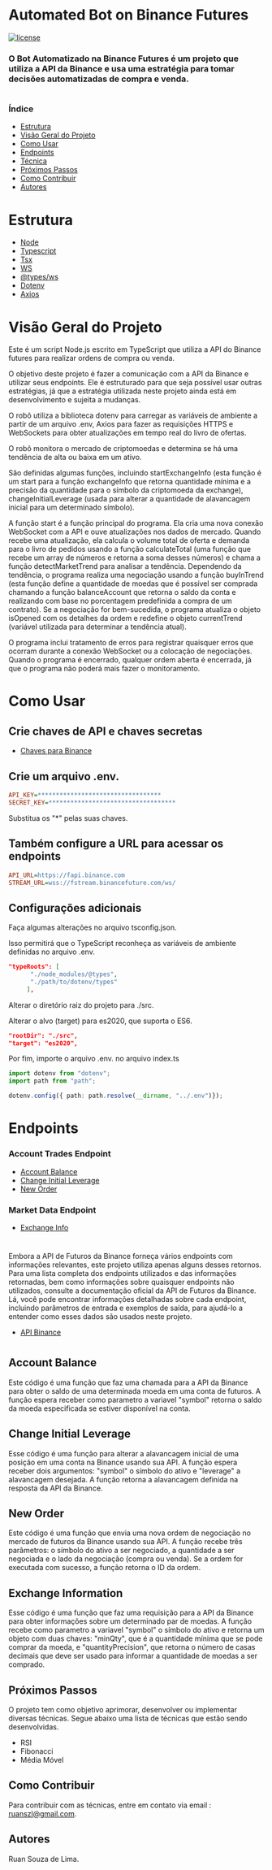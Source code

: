 # **Automated Bot on Binance Futures**

[![license](https://img.shields.io/github/license/ruanszl/volumeTraderFutures?color=red)](./lisense)

### O Bot Automatizado na Binance Futures é um projeto que utiliza a API da Binance e usa uma estratégia para tomar decisões automatizadas de compra e venda.

#

### **Índice**

- <a href="#Estrutura">Estrutura</a>
- <a href="#Visão-Geral-do-Projeto">Visão Geral do Projeto</a>
- <a href="#Como-Usar">Como Usar</a>
- <a href="#Endpoints">Endpoints</a>
- <a href="#Técnica">Técnica</a>
- <a href="#Próximos-Passos">Próximos Passos</a>
- <a href="#Como-Contribuir">Como Contribuir</a>
- <a href="#Autores">Autores</a>

# **Estrutura**

- [Node](https://nodejs.org/en/)
- [Typescript](https://www.typescriptlang.org/)
- [Tsx](https://www.npmjs.com/package/tsx)
- [WS](https://github.com/websockets/ws)
- [@types/ws](https://www.npmjs.com/package/@types/ws)
- [Dotenv](https://www.npmjs.com/package/dotenv)
- [Axios](https://www.npmjs.com/package/axios)

# **Visão Geral do Projeto**

Este é um script Node.js escrito em TypeScript que utiliza a API do Binance futures para realizar ordens de compra ou venda.

O objetivo deste projeto é fazer a comunicação com a API da Binance e utilizar seus endpoints. Ele é estruturado para que seja possível usar outras estratégias, já que a estratégia utilizada neste projeto ainda está em desenvolvimento e sujeita a mudanças.

O robô utiliza a biblioteca dotenv para carregar as variáveis de ambiente a partir de um arquivo .env, Axios para fazer as requisições HTTPS e WebSockets para obter atualizações em tempo real do livro de ofertas.

O robô monitora o mercado de criptomoedas e determina se há uma tendência de alta ou baixa em um ativo.

São definidas algumas funções, incluindo startExchangeInfo (esta função é um start para a função exchangeInfo que retorna quantidade mínima e a precisão da quantidade para o símbolo da criptomoeda da exchange), changeInitialLeverage (usada para alterar a quantidade de alavancagem inicial para um determinado símbolo).

A função start é a função principal do programa. Ela cria uma nova conexão WebSocket com a API e ouve atualizações nos dados de mercado. Quando recebe uma atualização, ela calcula o volume total de oferta e demanda para o livro de pedidos usando a função calculateTotal (uma função que recebe um array de números e retorna a soma desses números) e chama a função detectMarketTrend para analisar a tendência. Dependendo da tendência, o programa realiza uma negociação usando a função buyInTrend (esta função define a quantidade de moedas que é possível ser comprada chamando a função balanceAccount que retorna o saldo da conta e realizando com base no porcentagem predefinida a compra de um contrato). Se a negociação for bem-sucedida, o programa atualiza o objeto isOpened com os detalhes da ordem e redefine o objeto currentTrend (variável utilizada para determinar a tendência atual).

O programa inclui tratamento de erros para registrar quaisquer erros que ocorram durante a conexão WebSocket ou a colocação de negociações. Quando o programa é encerrado, qualquer ordem aberta é encerrada, já que o programa não poderá mais fazer o monitoramento.


# **Como Usar**

## **Crie chaves de API e chaves secretas**

- [Chaves para Binance](https://www.binance.com/pt-BR/support/faq/como-criar-uma-api-360002502072)

## **Crie um arquivo .env.**
```ini
API_KEY=**********************************
SECRET_KEY=***********************************
```
Substitua os "*" pelas suas chaves.

## **Também configure a URL para acessar os endpoints**

```ini
API_URL=https://fapi.binance.com
STREAM_URL=wss://fstream.binancefuture.com/ws/
```

## **Configurações adicionais**

Faça algumas alterações no arquivo tsconfig.json.

Isso permitirá que o TypeScript reconheça as variáveis de ambiente definidas no arquivo .env.
```json
"typeRoots": [
      "./node_modules/@types",
      "./path/to/dotenv/types"
     ],
```
Alterar o diretório raiz do projeto para ./src.

Alterar o alvo (target) para es2020, que suporta o ES6.
```json
"rootDir": "./src", 
"target": "es2020",
```

Por fim, importe o arquivo .env. no arquivo index.ts

```typescript
import dotenv from "dotenv";
import path from "path";

dotenv.config({ path: path.resolve(__dirname, "../.env")});
```

# **Endpoints**

### **Account Trades Endpoint**

- <a href="#Account-Balance">Account Balance</a>
- <a href="#Change-Initial-Leverage">Change Initial Leverage</a>
- <a href="#New-Order">New Order</a>

### **Market Data Endpoint**

- <a href="#exchange-info">Exchange Info</a>

#

Embora a API de Futuros da Binance forneça vários endpoints com informações relevantes, este projeto utiliza apenas alguns desses retornos. Para uma lista completa dos endpoints utilizados e das informações retornadas, bem como informações sobre quaisquer endpoints não utilizados, consulte a documentação oficial da API de Futuros da Binance. Lá, você pode encontrar informações detalhadas sobre cada endpoint, incluindo parâmetros de entrada e exemplos de saída, para ajudá-lo a entender como esses dados são usados neste projeto.


- <a href="https://binance-docs.github.io/apidocs/futures/en/#account-trades-endpoints">API Binance</a>

#

## **Account Balance**

Este código é uma função que faz uma chamada para a API da Binance para obter o saldo de uma determinada moeda em uma conta de futuros. A função espera receber como parametro a variavel "symbol" retorna o saldo da moeda especificada se estiver disponível na conta.

## **Change Initial Leverage**

Esse código é uma função para alterar a alavancagem inicial de uma posição em uma conta na Binance usando sua API. A função espera receber dois argumentos: "symbol" o símbolo do ativo e "leverage" a alavancagem desejada. A função retorna a alavancagem definida na resposta da API da Binance.

## **New Order**

Este código é uma função que envia uma nova ordem de negociação no mercado de futuros da Binance usando sua API. A função recebe três parâmetros: o símbolo do ativo a ser negociado, a quantidade a ser negociada e o lado da negociação (compra ou venda). Se a ordem for executada com sucesso, a função retorna o ID da ordem.

## **Exchange Information**

Esse código é uma função que faz uma requisição para a API da Binance para obter informações sobre um determinado par de moedas. A função recebe como parametro a variavel "symbol" o símbolo do ativo e retorna um objeto com duas chaves: "minQty", que é a quantidade mínima que se pode comprar da moeda, e "quantityPrecision", que retorna o número de casas decimais que deve ser usado para informar a quantidade de moedas a ser comprado.

## **Próximos Passos**

O projeto tem como objetivo aprimorar, desenvolver ou implementar diversas técnicas. Segue abaixo uma lista de técnicas que estão sendo desenvolvidas.

- RSI
- Fibonacci
- Média Móvel

## **Como Contribuir**

Para contribuir com as técnicas, entre em contato via email : ruanszl@gmail.com.

## **Autores**

Ruan Souza de Lima.

